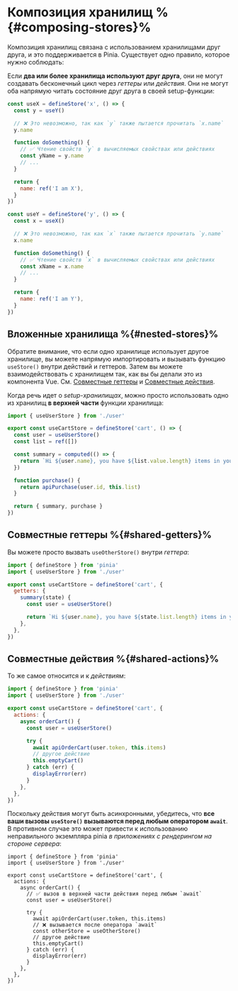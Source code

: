 # Композиция хранилищ %{#composing-stores}%

Композиция хранилищ связана с использованием хранилищами друг друга, и это поддерживается в Pinia. Существует одно правило, которое нужно соблюдать:

Если **два или более хранилища используют друг друга**, они не могут создавать бесконечный цикл через _геттеры_ или _действия_. Они не могут оба напрямую читать состояние друг друга в своей setup-функции:

```js
const useX = defineStore('x', () => {
  const y = useY()

  // ❌ Это невозможно, так как `y` также пытается прочитать `x.name`
  y.name

  function doSomething() {
    // ✅ Чтение свойств `y` в вычисляемых свойствах или действиях
    const yName = y.name
    // ...
  }

  return {
    name: ref('I am X'),
  }
})

const useY = defineStore('y', () => {
  const x = useX()

  // ❌ Это невозможно, так как `x` также пытается прочитать `y.name`
  x.name

  function doSomething() {
    // ✅ Чтение свойств `x` в вычисляемых свойствах или действиях
    const xName = x.name
    // ...
  }

  return {
    name: ref('I am Y'),
  }
})
```

## Вложенные хранилища %{#nested-stores}%

Обратите внимание, что если одно хранилище использует другое хранилище, вы можете напрямую импортировать и вызывать функцию `useStore()` внутри действий и геттеров. Затем вы можете взаимодействовать с хранилищем так, как вы бы делали это из компонента Vue. См. [Совместные геттеры](#shared-getters) и [Совместные действия](#shared-actions).

Когда речь идет о _setup-хранилищах_, можно просто использовать одно из хранилищ **в верхней части** функции хранилища:

```ts
import { useUserStore } from './user'

export const useCartStore = defineStore('cart', () => {
  const user = useUserStore()
  const list = ref([])

  const summary = computed(() => {
    return `Hi ${user.name}, you have ${list.value.length} items in your cart. It costs ${price.value}.`
  })

  function purchase() {
    return apiPurchase(user.id, this.list)
  }

  return { summary, purchase }
})
```

## Совместные геттеры %{#shared-getters}%

Вы можете просто вызвать `useOtherStore()` внутри _геттера_:

```js
import { defineStore } from 'pinia'
import { useUserStore } from './user'

export const useCartStore = defineStore('cart', {
  getters: {
    summary(state) {
      const user = useUserStore()

      return `Hi ${user.name}, you have ${state.list.length} items in your cart. It costs ${state.price}.`
    },
  },
})
```

## Совместные действия %{#shared-actions}%

То же самое относится и к _действиям_:

```js
import { defineStore } from 'pinia'
import { useUserStore } from './user'

export const useCartStore = defineStore('cart', {
  actions: {
    async orderCart() {
      const user = useUserStore()

      try {
        await apiOrderCart(user.token, this.items)
        // другое действие
        this.emptyCart()
      } catch (err) {
        displayError(err)
      }
    },
  },
})
```

Поскольку действия могут быть асинхронными, убедитесь, что **все ваши вызовы `useStore()` вызываются перед любым оператором `await`**. В противном случае это может привести к использованию неправильного экземпляра pinia _в приложениях с рендерингом на стороне сервера_:

```js{7-8,11-13}
import { defineStore } from 'pinia'
import { useUserStore } from './user'

export const useCartStore = defineStore('cart', {
  actions: {
    async orderCart() {
      // ✅ вызов в верхней части действия перед любым `await`
      const user = useUserStore()

      try {
        await apiOrderCart(user.token, this.items)
        // ❌ вызывается после оператора `await`
        const otherStore = useOtherStore()
        // другое действие
        this.emptyCart()
      } catch (err) {
        displayError(err)
      }
    },
  },
})
```
